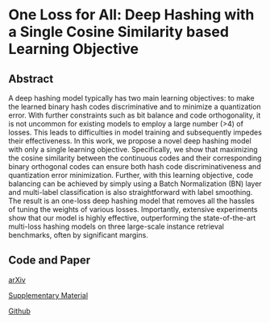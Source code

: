 # One Loss for All: Deep Hashing with a Single Cosine Similarity based Learning Objective

## Abstract

A deep hashing model typically has two main learning objectives:
to make the learned binary hash codes discriminative and to minimize a quantization error.
With further constraints such as bit balance and code orthogonality,
it is not uncommon for existing models to employ a large number (>4) of losses.
This leads to difficulties in model training and subsequently impedes their effectiveness.
In this work, we propose a novel deep hashing model with only a single learning objective.
Specifically, we show that maximizing the cosine similarity between the continuous codes
and their corresponding binary orthogonal codes can ensure both hash code discriminativeness
and quantization error minimization. Further, with this learning objective, code balancing
can be achieved by simply using a Batch Normalization (BN) layer and multi-label classification
is also straightforward with label smoothing. The result is an one-loss deep hashing model that
removes all the hassles of tuning the weights of various losses. Importantly, extensive experiments
show that our model is highly effective, outperforming the state-of-the-art multi-loss hashing models
on three large-scale instance retrieval benchmarks, often by significant margins.

## Code and Paper

[arXiv](https://arxiv.org/abs/2109.14449)

<a href="suppmat.pdf">Supplementary Material</a>

[Github](https://github.com/kamwoh/orthohash)